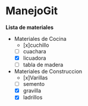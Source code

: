 # ManejoGit
**Lista de materiales**
* Materiales de Cocina
  - [x]cuchillo
  - [ ] cuachara
  - [x] licuadora
  - [ ] tabla de madera
* Materiales de Construccion
  - [x]Varillas
  - [ ] semento
  - [x] gravilla
  - [x] ladrillos
